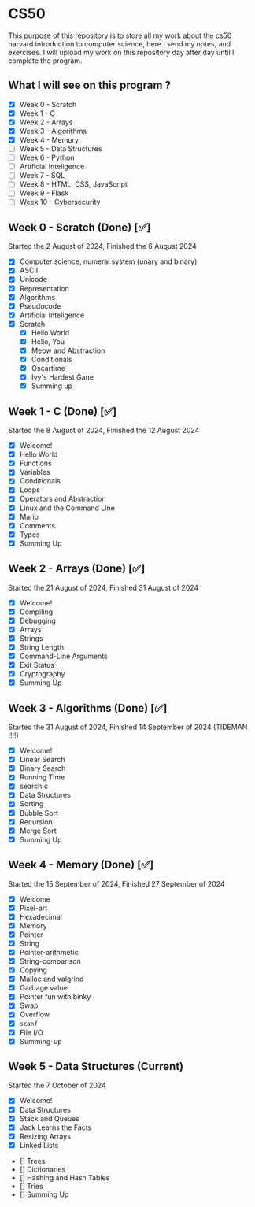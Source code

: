 # CS50

This purpose of this repository is to store all my work about the cs50 harvard introduction to computer science, here I send my notes, and exercises. I will upload my work on this repository day after day until I complete the program.

## What I will see on this program ?

* [X] Week 0 - Scratch
* [X] Week 1 - C
* [X] Week 2 - Arrays
* [x] Week 3 - Algorithms
* [x] Week 4 - Memory
* [ ] Week 5 - Data Structures
* [ ] Week 6 - Python
* [ ] Artificial Inteligence
* [ ] Week 7 - SQL
* [ ] Week 8 - HTML, CSS, JavaScript
* [ ] Week 9 - Flask
* [ ] Week 10 - Cybersecurity

## Week 0 - Scratch (Done) [✅]

Started the 2 August of 2024, Finished the 6 August 2024

* [x] Computer science, numeral system (unary and binary)
* [X] ASCII
* [X] Unicode
* [X] Representation
* [X] Algorithms
* [X] Pseudocode
* [X] Artificial Inteligence
* [X] Scratch
  * [X] Hello World
  * [X] Hello, You
  * [X] Meow and Abstraction
  * [X] Conditionals
  * [X] Oscartime
  * [X] Ivy's Hardest Gane
  * [X] Summing up

## Week 1 - C (Done) [✅]

Started the 8 August of 2024, Finished the 12 August 2024

* [X] Welcome!
* [X] Hello World
* [X] Functions
* [X] Variables
* [X] Conditionals
* [X] Loops
* [X] Operators and Abstraction
* [X] Linux and the Command Line
* [X] Mario
* [X] Comments
* [X] Types
* [X] Summing Up

## Week 2 - Arrays (Done) [✅]

Started the 21 August of 2024, Finished 31 August of 2024

* [X] Welcome!
* [X] Compiling
* [X] Debugging
* [X] Arrays
* [X] Strings
* [X] String Length
* [X] Command-Line Arguments
* [X] Exit Status
* [X] Cryptography
* [X] Summing Up

## Week 3 - Algorithms (Done) [✅]

Started the 31 August of 2024, Finished 14 September of 2024 (TIDEMAN !!!!)

* [X] Welcome!
* [X] Linear Search
* [X] Binary Search
* [X] Running Time
* [X] search.c
* [X] Data Structures
* [X] Sorting
* [X] Bubble Sort
* [X] Recursion
* [X] Merge Sort
* [X] Summing Up

## Week 4 - Memory (Done) [✅]

Started the 15 September of 2024, Finished 27 September of 2024

* [x] Welcome
* [x] Pixel-art
* [x] Hexadecimal
* [x] Memory
* [x] Pointer
* [x] String
* [x] Pointer-arithmetic
* [x] String-comparison
* [x] Copying
* [x] Malloc and valgrind
* [x] Garbage value
* [x] Pointer fun with binky
* [x] Swap
* [x] Overflow
* [X] `scanf`
* [X] File I/O
* [X] Summing-up

## Week 5 - Data Structures (Current)

Started the 7 October of 2024

* [X] Welcome!
* [x] Data Structures
* [x] Stack and Queues
* [x] Jack Learns the Facts
* [x] Resizing Arrays
* [x] Linked Lists
* [] Trees
* [] Dictionaries
* [] Hashing and Hash Tables
* [] Tries
* [] Summing Up
